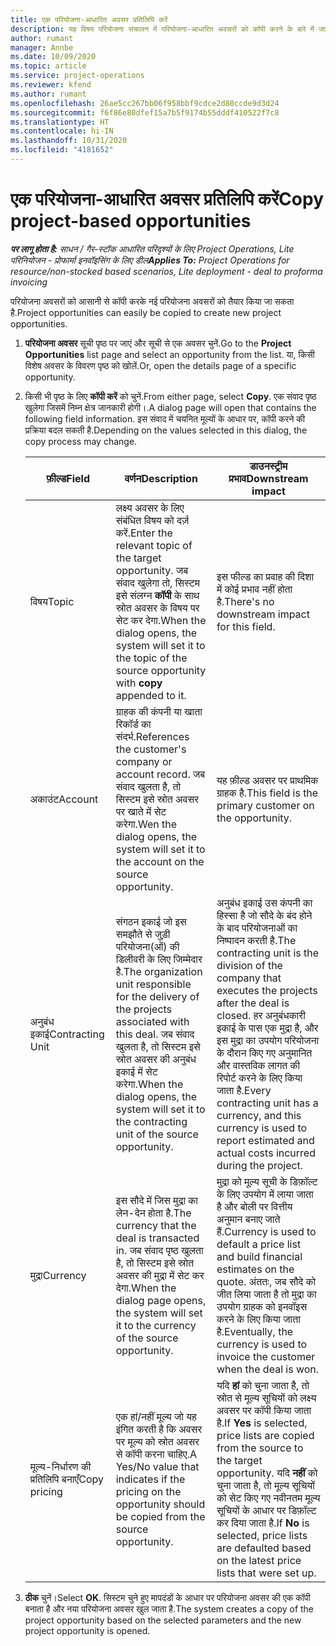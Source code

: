 ```yaml
---
title: एक परियोजना-आधारित अवसर प्रतिलिपि करें
description: यह विषय परियोजना संचालन में परियोजना-आधारित अवसरों को कॉपी करने के बारे में जानकारी प्रदान करता है.
author: rumant
manager: Annbe
ms.date: 10/09/2020
ms.topic: article
ms.service: project-operations
ms.reviewer: kfend
ms.author: rumant
ms.openlocfilehash: 26ae5cc267bb06f958bbf9cdce2d80ccde9d3d24
ms.sourcegitcommit: f6f86e80dfef15a7b5f9174b55dddf410522f7c8
ms.translationtype: HT
ms.contentlocale: hi-IN
ms.lasthandoff: 10/31/2020
ms.locfileid: "4181652"
---
```

# <a name="copy-project-based-opportunities"></a><span data-ttu-id="2b238-103">एक परियोजना-आधारित अवसर प्रतिलिपि करें</span><span class="sxs-lookup"><span data-stu-id="2b238-103">Copy project-based opportunities</span></span>

<span data-ttu-id="2b238-104">_**पर लागू होता है:** साधन / गैर-स्टॉक आधारित परिदृश्यों के लिए Project Operations, Lite परिनियोजन - प्रोफार्मा इनवॉइसिंग के लिए डील_</span><span class="sxs-lookup"><span data-stu-id="2b238-104">_**Applies To:** Project Operations for resource/non-stocked based scenarios, Lite deployment - deal to proforma invoicing_</span></span>


<span data-ttu-id="2b238-105">परियोजना अवसरों को आसानी से कॉपी करके नई परियोजना अवसरों को तैयार किया जा सकता है.</span><span class="sxs-lookup"><span data-stu-id="2b238-105">Project opportunities can easily be copied to create new project opportunities.</span></span> 

1. <span data-ttu-id="2b238-106">**परियोजना अवसर** सूची पृष्ठ पर जाएं और सूची से एक अवसर चुनें.</span><span class="sxs-lookup"><span data-stu-id="2b238-106">Go to the **Project Opportunities** list page and select an opportunity from the list.</span></span> <span data-ttu-id="2b238-107">या, किसी विशेष अवसर के विवरण पृष्ठ को खोलें.</span><span class="sxs-lookup"><span data-stu-id="2b238-107">Or, open the details page of a specific opportunity.</span></span> 
2. <span data-ttu-id="2b238-108">किसी भी पृष्ठ के लिए **कॉपी करें** को चुनें.</span><span class="sxs-lookup"><span data-stu-id="2b238-108">From either page, select **Copy**.</span></span> <span data-ttu-id="2b238-109">एक संवाद पृष्ठ खुलेगा जिसमें निम्न क्षेत्र जानकारी होगी।.</span><span class="sxs-lookup"><span data-stu-id="2b238-109">A dialog page will open that contains the following field information.</span></span> <span data-ttu-id="2b238-110">इस संवाद में चयनित मूल्यों के आधार पर, कॉपी करने की प्रक्रिया बदल सकती है.</span><span class="sxs-lookup"><span data-stu-id="2b238-110">Depending on the values selected in this dialog, the copy process may change.</span></span>

    | <span data-ttu-id="2b238-111">**फ़ील्ड**</span><span class="sxs-lookup"><span data-stu-id="2b238-111">**Field**</span></span> | <span data-ttu-id="2b238-112">**वर्णन**</span><span class="sxs-lookup"><span data-stu-id="2b238-112">**Description**</span></span> | <span data-ttu-id="2b238-113">**डाउनस्ट्रीम प्रभाव**</span><span class="sxs-lookup"><span data-stu-id="2b238-113">**Downstream impact**</span></span> |
    | --- | --- | --- |
    | <span data-ttu-id="2b238-114">विषय</span><span class="sxs-lookup"><span data-stu-id="2b238-114">Topic</span></span> | <span data-ttu-id="2b238-115">लक्ष्य अवसर के लिए संबंधित विषय को दर्ज़ करें.</span><span class="sxs-lookup"><span data-stu-id="2b238-115">Enter the relevant topic of the target opportunity.</span></span> <span data-ttu-id="2b238-116">जब संवाद खुलेगा तो, सिस्टम इसे संलग्न **कॉपी** के साथ स्रोत अवसर के विषय पर सेट कर देगा.</span><span class="sxs-lookup"><span data-stu-id="2b238-116">When the dialog opens, the system will set it to the topic of the source opportunity with **copy** appended to it.</span></span> | <span data-ttu-id="2b238-117">इस फील्ड का प्रवाह की दिशा में कोई प्रभाव नहीं होता है.</span><span class="sxs-lookup"><span data-stu-id="2b238-117">There's no downstream impact for this field.</span></span> |
    | <span data-ttu-id="2b238-118">अकाउंट</span><span class="sxs-lookup"><span data-stu-id="2b238-118">Account</span></span> | <span data-ttu-id="2b238-119">ग्राहक की कंपनी या खाता रिकॉर्ड का संदर्भ.</span><span class="sxs-lookup"><span data-stu-id="2b238-119">References the customer's company or account record.</span></span> <span data-ttu-id="2b238-120">जब संवाद खुलता है, तो सिस्टम इसे स्रोत अवसर पर खाते में सेट करेगा.</span><span class="sxs-lookup"><span data-stu-id="2b238-120">Wen the dialog opens, the system will set it to the account on the source opportunity.</span></span> | <span data-ttu-id="2b238-121">यह फ़ील्ड अवसर पर प्राथमिक ग्राहक है.</span><span class="sxs-lookup"><span data-stu-id="2b238-121">This field is the primary customer on the opportunity.</span></span> |
    | <span data-ttu-id="2b238-122">अनुबंध इकाई</span><span class="sxs-lookup"><span data-stu-id="2b238-122">Contracting Unit</span></span> | <span data-ttu-id="2b238-123">संगठन इकाई जो इस समझौते से जुड़ी परियोजना(ओं) की डिलीवरी के लिए जिम्मेदार है.</span><span class="sxs-lookup"><span data-stu-id="2b238-123">The organization unit responsible for the delivery of the projects associated with this deal.</span></span> <span data-ttu-id="2b238-124">जब संवाद खुलता है, तो सिस्टम इसे स्रोत अवसर की अनुबंध इकाई में सेट करेगा.</span><span class="sxs-lookup"><span data-stu-id="2b238-124">When the dialog opens, the system will set it to the contracting unit of the source opportunity.</span></span> | <span data-ttu-id="2b238-125">अनुबंध इकाई उस कंपनी का हिस्सा है जो सौदे के बंद होने के बाद परियोजनाओं का निष्पादन करती है.</span><span class="sxs-lookup"><span data-stu-id="2b238-125">The contracting unit is the division of the company that executes the projects after the deal is closed.</span></span> <span data-ttu-id="2b238-126">हर अनुबंधकारी इकाई के पास एक मुद्रा है, और इस मुद्रा का उपयोग परियोजना के दौरान किए गए अनुमानित और वास्तविक लागत की रिपोर्ट करने के लिए किया जाता है.</span><span class="sxs-lookup"><span data-stu-id="2b238-126">Every contracting unit has a currency, and this currency is used to report estimated and actual costs incurred during the project.</span></span> |
    | <span data-ttu-id="2b238-127">मुद्रा</span><span class="sxs-lookup"><span data-stu-id="2b238-127">Currency</span></span> | <span data-ttu-id="2b238-128">इस सौदे में जिस मुद्रा का लेन-देन होता है.</span><span class="sxs-lookup"><span data-stu-id="2b238-128">The currency that the deal is transacted in.</span></span> <span data-ttu-id="2b238-129">जब संवाद पृष्ठ खुलता है, तो सिस्टम इसे स्रोत अवसर की मुद्रा में सेट कर देगा.</span><span class="sxs-lookup"><span data-stu-id="2b238-129">When the dialog page opens, the system will set it to the currency of the source opportunity.</span></span> | <span data-ttu-id="2b238-130">मुद्रा को मूल्य सूची के डिफ़ॉल्ट के लिए उपयोग में लाया जाता है और बोली पर वित्तीय अनुमान बनाए जाते हैं.</span><span class="sxs-lookup"><span data-stu-id="2b238-130">Currency is used to default a price list and build financial estimates on the quote.</span></span> <span data-ttu-id="2b238-131">अंततः, जब सौदे को जीत लिया जाता है तो मुद्रा का उपयोग ग्राहक को इनवॉइस करने के लिए किया जाता है.</span><span class="sxs-lookup"><span data-stu-id="2b238-131">Eventually, the currency is used to invoice the customer when the deal is won.</span></span> |
    | <span data-ttu-id="2b238-132">मूल्य-निर्धारण की प्रतिलिपि बनाएँ</span><span class="sxs-lookup"><span data-stu-id="2b238-132">Copy pricing</span></span> | <span data-ttu-id="2b238-133">एक हां/नहीं मूल्य जो यह इंगित करती है कि अवसर पर मूल्य को स्रोत अवसर से कॉपी करना चाहिए.</span><span class="sxs-lookup"><span data-stu-id="2b238-133">A Yes/No value that indicates if the pricing on the opportunity should be copied from the source opportunity.</span></span> | <span data-ttu-id="2b238-134">यदि **हां** को चुना जाता है, तो स्रोत से मूल्य सूचियों को लक्ष्य अवसर पर कॉपी किया जाता है.</span><span class="sxs-lookup"><span data-stu-id="2b238-134">If **Yes** is selected, price lists are copied from the source to the target opportunity.</span></span> <span data-ttu-id="2b238-135">यदि **नहीं** को चुना जाता है, तो मूल्य सूचियों को सेट किए गए नवीनतम मूल्य सूचियों के आधार पर डिफ़ॉल्ट कर दिया जाता है.</span><span class="sxs-lookup"><span data-stu-id="2b238-135">If **No** is selected, price lists are defaulted based on the latest price lists that were set up.</span></span> |

3. <span data-ttu-id="2b238-136">**ठीक** चुनें।</span><span class="sxs-lookup"><span data-stu-id="2b238-136">Select **OK**.</span></span> <span data-ttu-id="2b238-137">सिस्टम चुने हुए मापदंडों के आधार पर परियोजना अवसर की एक कॉपी बनाता है और नया परियोजना अवसर खुल जाता है.</span><span class="sxs-lookup"><span data-stu-id="2b238-137">The system creates a copy of the project opportunity based on the selected parameters and the new project opportunity is opened.</span></span>
